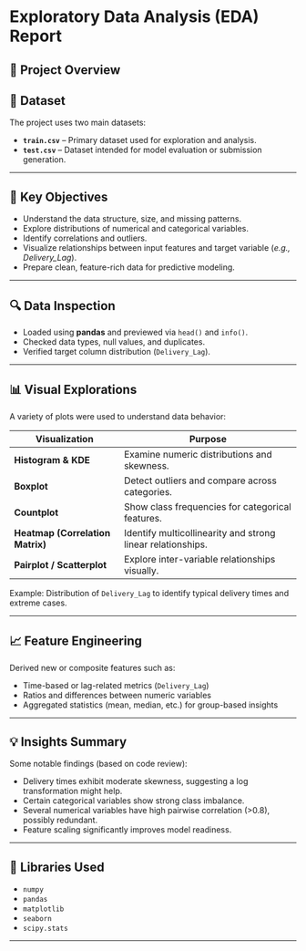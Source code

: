 # Exploratory Data Analysis (EDA) Report

## 📘 Project Overview


## 📂 Dataset

The project uses two main datasets:

* **`train.csv`** – Primary dataset used for exploration and analysis.
* **`test.csv`** – Dataset intended for model evaluation or submission generation.

---

## 🧩 Key Objectives

* Understand the data structure, size, and missing patterns.
* Explore distributions of numerical and categorical variables.
* Identify correlations and outliers.
* Visualize relationships between input features and target variable (*e.g., Delivery_Lag*).
* Prepare clean, feature-rich data for predictive modeling.

---

## 🔍 Data Inspection

* Loaded using **pandas** and previewed via `head()` and `info()`.
* Checked data types, null values, and duplicates.
* Verified target column distribution (`Delivery_Lag`).

---

## 📊 Visual Explorations

A variety of plots were used to understand data behavior:

| Visualization                    | Purpose                                                     |
| -------------------------------- | ----------------------------------------------------------- |
| **Histogram & KDE**              | Examine numeric distributions and skewness.                 |
| **Boxplot**                      | Detect outliers and compare across categories.              |
| **Countplot**                    | Show class frequencies for categorical features.            |
| **Heatmap (Correlation Matrix)** | Identify multicollinearity and strong linear relationships. |
| **Pairplot / Scatterplot**       | Explore inter-variable relationships visually.              |

Example: Distribution of `Delivery_Lag` to identify typical delivery times and extreme cases.

---

## 📈 Feature Engineering

Derived new or composite features such as:

* Time-based or lag-related metrics (`Delivery_Lag`)
* Ratios and differences between numeric variables
* Aggregated statistics (mean, median, etc.) for group-based insights

---

## 💡 Insights Summary

Some notable findings (based on code review):

* Delivery times exhibit moderate skewness, suggesting a log transformation might help.
* Certain categorical variables show strong class imbalance.
* Several numerical variables have high pairwise correlation (>0.8), possibly redundant.
* Feature scaling significantly improves model readiness.

---

## 🧰 Libraries Used

* `numpy`
* `pandas`
* `matplotlib`
* `seaborn`
* `scipy.stats`

---

